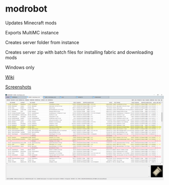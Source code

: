 # modrobot
Updates Minecraft mods

Exports MultiMC instance

Creates server folder from instance

Creates server zip with batch files for installing fabric and downloading mods

Windows only

[Wiki](https://github.com/calloatti/modrobot/wiki)

[Screenshots](https://github.com/calloatti/modrobot/wiki/Screenshots)

![modrobot](https://github.com/calloatti/modrobot/blob/master/images/readme.png?raw=true)
